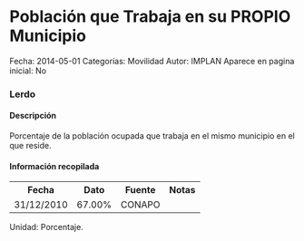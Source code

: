 Población que Trabaja en su PROPIO Municipio
=====

Fecha: 2014-05-01
Categorías: Movilidad
Autor: IMPLAN
Aparece en pagina inicial: No

### Lerdo

#### Descripción

Porcentaje de la población ocupada que trabaja en el mismo municipio en el que reside.

#### Información recopilada

<table class="table table-hover table-bordered matriz">
  <tr><th>Fecha</th><th>Dato</th><th>Fuente</th><th>Notas</th></tr>
  <tr><td class="centrado">31/12/2010</td><td class="derecha">67.00%</td><td>CONAPO</td><td></td></tr>
</table>

Unidad: Porcentaje.
